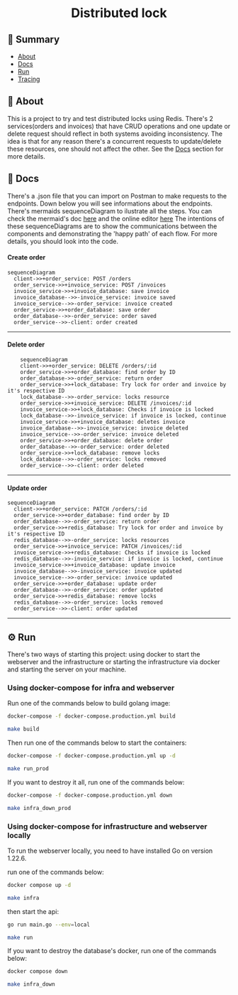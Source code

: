 <h1 align="center">Distributed lock</h1>

## 📜 Summary
- [About](#About)
- [Docs](#Docs)
- [Run](#Run)
- [Tracing](#Tracing)


<a id="About"></a> 
## 📃 About
This is a project to try and test distributed locks using Redis. There's 2 services(orders and invoices) that have CRUD operations and 
one update or delete request should reflect in both systems avoiding inconsistency. The idea is that for any reason there's a concurrent requests to update/delete these resources, one should not affect the other. See the <a href="#Docs">Docs</a> section
for more details.

<a id="Docs"></a> 
## 🧾 Docs

There's a .json file that you can import on Postman to make requests to the endpoints.
Down below you will see informations about the endpoints. There's mermaids sequenceDiagram to ilustrate all the steps.
You can check the mermaid's doc <a href="https://mermaid.js.org/syntax/sequenceDiagram.html">here</a> and the online editor <a href="https://mermaid.js.org/syntax/sequenceDiagram.html"> here</a> 
The intentions of these sequenceDiagrams are to show the communications between the components and demonstrating the 'happy path' of each flow. For more details, you should look into the code.

<h4>Create order</h4>

```mermaid
sequenceDiagram
  client->>+order_service: POST /orders
  order_service->>+invoice_service: POST /invoices
  invoice_service->>+invoice_database: save invoice
  invoice_database-->>-invoice_service: invoice saved
  invoice_service-->>-order_service: invoice created
  order_service->>+order_database: save order 
  order_database-->>-order_service: order saved
  order_service-->>-client: order created
```
---

<h4>Delete order</h4>

```mermaid
    sequenceDiagram
    client->>+order_service: DELETE /orders/:id
    order_service->>+order_database: find order by ID
    order_database->>-order_service: return order
    order_service->>+lock_database: Try lock for order and invoice by it's respective ID
    lock_database-->>-order_service: locks resource
    order_service->>+invoice_service: DELETE /invoices/:id
    invoice_service->>+lock_database: Checks if invoice is locked
    lock_database-->>-invoice_service: if invoice is locked, continue
    invoice_service->>+invoice_database: deletes invoice
    invoice_database-->>-invoice_service: invoice deleted
    invoice_service-->>-order_service: invoice deleted
    order_service->>+order_database: delete order 
    order_database-->>-order_service: order deleted
    order_service->>+lock_database: remove locks
    lock_database-->>-order_service: locks removed
    order_service-->>-client: order deleted
```
---
<h4>Update order</h4>

```mermaid
sequenceDiagram
  client->>+order_service: PATCH /orders/:id
  order_service->>+order_database: find order by ID
  order_database-->>-order_service: return order
  order_service->>+redis_database: Try lock for order and invoice by it's respective ID
  redis_database-->>-order_service: locks resources
  order_service->>+invoice_service: PATCH /invoices/:id
  invoice_service->>+redis_database: Checks if invoice is locked
  redis_database-->>-invoice_service: if invoice is locked, continue
  invoice_service->>+invoice_database: update invoice
  invoice_database-->>-invoice_service: invoice updated
  invoice_service-->>-order_service: invoice updated
  order_service->>+order_database: update order 
  order_database-->>-order_service: order updated
  order_service->>+redis_database: remove locks
  redis_database-->>-order_service: locks removed
  order_service-->>-client: order updated
```

---

<a id="Run"></a> 
## ⚙️ Run

There's two ways of starting this project: using docker to start the webserver and the infrastructure or starting the infrastructure via docker and
starting the server on your machine.


### Using docker-compose for infra and webserver

Run one of the commands below to build golang image:

```bash
docker-compose -f docker-compose.production.yml build
```

```bash
make build
```

Then run one of the commands below to start the containers:

```bash
docker-compose -f docker-compose.production.yml up -d
```

```bash
make run_prod
```

If you want to destroy it all, run one of the commands below:

```bash
docker-compose -f docker-compose.production.yml down
```

```bash
make infra_down_prod
```

### Using docker-compose for infrastructure and webserver locally

To run the webserver locally, you need to have installed Go on version 1.22.6.<br>

run one of the commands below: 

```bash
docker compose up -d
```

```bash
make infra
```

then start the api:

```bash
go run main.go --env=local
```

```bash
make run
```

If you want to destroy the database's docker, run one of the commands below:

```bash
docker compose down 
```

```bash
make infra_down
```